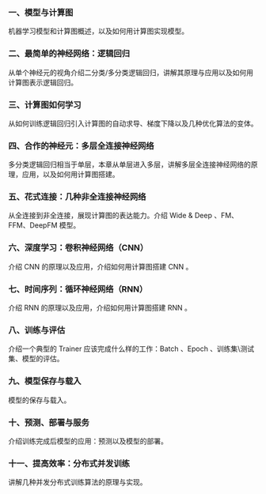 ### 一、模型与计算图

 
 机器学习模型和计算图概述，以及如何用计算图实现模型。

 
### 二、最简单的神经网络：逻辑回归


 从单个神经元的视角介绍二分类/多分类逻辑回归，讲解其原理与应用以及如何用计算图表示逻辑回归。

 
### 三、计算图如何学习


 从如何训练逻辑回归引入计算图的自动求导、梯度下降以及几种优化算法的变体。

 
### 四、合作的神经元：多层全连接神经网络


 多分类逻辑回归相当于单层，本章从单层进入多层，讲解多层全连接神经网络的原理，应用，以及如何用计算图搭建。

 
### 五、花式连接：几种非全连接神经网络


 从全连接到非全连接，展现计算图的表达能力。介绍 Wide & Deep 、FM、FFM、DeepFM 模型。

 
### 六、深度学习：卷积神经网络（CNN）


 介绍 CNN 的原理以及应用，介绍如何用计算图搭建 CNN 。


### 七、时间序列：循环神经网络（RNN）


 介绍 RNN 的原理以及应用，介绍如何用计算图搭建 RNN 。


### 八、训练与评估


 介绍一个典型的 Trainer 应该完成什么样的工作：Batch 、Epoch 、训练集\测试集、模型的评估。


### 九、模型保存与载入

 
 模型的保存与载入。

 
### 十、预测、部署与服务


 介绍训练完成后模型的应用：预测以及模型的部署。


### 十一、提高效率：分布式并发训练


 讲解几种并发分布式训练算法的原理与实现。

